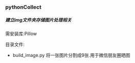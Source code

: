 ### pythonCollect

##### 建立img文件夹存储图片处理相关
需安装库:Pillow

目录文件:
  - build_image.py 将一张图片分割成9张.用于微信朋友圈晒图